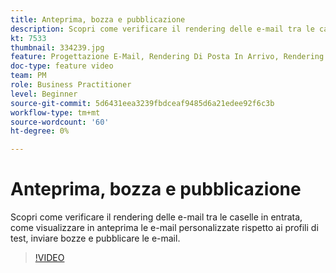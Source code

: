 ```yaml
---
title: Anteprima, bozza e pubblicazione
description: Scopri come verificare il rendering delle e-mail tra le caselle in entrata, come visualizzare in anteprima le e-mail personalizzate rispetto ai profili di test, inviare bozze e pubblicare le e-mail.
kt: 7533
thumbnail: 334239.jpg
feature: Progettazione E-Mail, Rendering Di Posta In Arrivo, Rendering Di E-Mail
doc-type: feature video
team: PM
role: Business Practitioner
level: Beginner
source-git-commit: 5d6431eea3239fbdceaf9485d6a21edee92f6c3b
workflow-type: tm+mt
source-wordcount: '60'
ht-degree: 0%

---
```



# Anteprima, bozza e pubblicazione

Scopri come verificare il rendering delle e-mail tra le caselle in entrata, come visualizzare in anteprima le e-mail personalizzate rispetto ai profili di test, inviare bozze e pubblicare le e-mail.

>[!VIDEO](https://video.tv.adobe.com/v/334239?quality=12)

